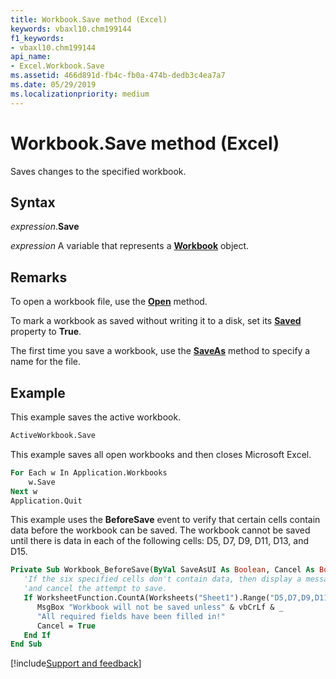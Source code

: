 ```yaml
---
title: Workbook.Save method (Excel)
keywords: vbaxl10.chm199144
f1_keywords:
- vbaxl10.chm199144
api_name:
- Excel.Workbook.Save
ms.assetid: 466d891d-fb4c-fb0a-474b-dedb3c4ea7a7
ms.date: 05/29/2019
ms.localizationpriority: medium
---
```



# Workbook.Save method (Excel)

Saves changes to the specified workbook.


## Syntax

_expression_.**Save**

_expression_ A variable that represents a **[Workbook](Excel.Workbook.md)** object.


## Remarks

To open a workbook file, use the **[Open](Excel.Workbooks.Open.md)** method.

To mark a workbook as saved without writing it to a disk, set its **[Saved](Excel.Workbook.Saved.md)** property to **True**.

The first time you save a workbook, use the **[SaveAs](Excel.Workbook.SaveAs.md)** method to specify a name for the file.


## Example

This example saves the active workbook.

```vb
ActiveWorkbook.Save
```

This example saves all open workbooks and then closes Microsoft Excel.

```vb
For Each w In Application.Workbooks 
    w.Save 
Next w 
Application.Quit
```

This example uses the **BeforeSave** event to verify that certain cells contain data before the workbook can be saved. The workbook cannot be saved until there is data in each of the following cells: D5, D7, D9, D11, D13, and D15.

```vb
Private Sub Workbook_BeforeSave(ByVal SaveAsUI As Boolean, Cancel As Boolean)
   'If the six specified cells don't contain data, then display a message box with an error
   'and cancel the attempt to save.
   If WorksheetFunction.CountA(Worksheets("Sheet1").Range("D5,D7,D9,D11,D13,D15")) < 6 Then
      MsgBox "Workbook will not be saved unless" & vbCrLf & _
      "All required fields have been filled in!"
      Cancel = True
   End If
End Sub
```



[!include[Support and feedback](~/includes/feedback-boilerplate.md)]
